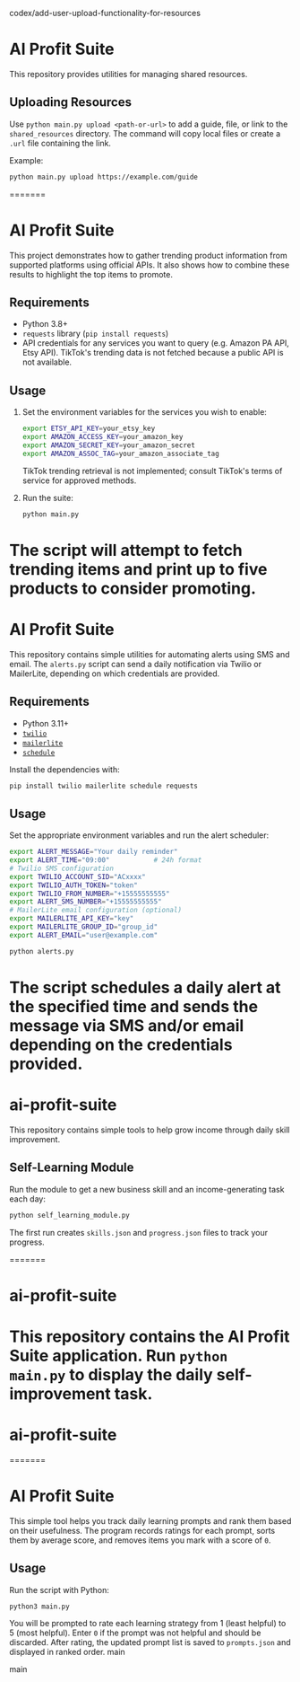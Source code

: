 codex/add-user-upload-functionality-for-resources
# AI Profit Suite

This repository provides utilities for managing shared resources.

## Uploading Resources

Use `python main.py upload <path-or-url>` to add a guide, file, or link to the
`shared_resources` directory. The command will copy local files or create a
`.url` file containing the link.

Example:

```bash
python main.py upload https://example.com/guide
```
=======

# AI Profit Suite

This project demonstrates how to gather trending product information from
supported platforms using official APIs. It also shows how to combine these
results to highlight the top items to promote.

## Requirements

- Python 3.8+
- `requests` library (`pip install requests`)
- API credentials for any services you want to query (e.g. Amazon PA API,
  Etsy API). TikTok's trending data is not fetched because a public API is not
  available.

## Usage

1. Set the environment variables for the services you wish to enable:

   ```bash
   export ETSY_API_KEY=your_etsy_key
   export AMAZON_ACCESS_KEY=your_amazon_key
   export AMAZON_SECRET_KEY=your_amazon_secret
   export AMAZON_ASSOC_TAG=your_amazon_associate_tag
   ```

   TikTok trending retrieval is not implemented; consult TikTok's terms of
   service for approved methods.

2. Run the suite:

   ```bash
   python main.py
   ```

The script will attempt to fetch trending items and print up to five products to
consider promoting.
=======

# AI Profit Suite

This repository contains simple utilities for automating alerts using SMS and email. The `alerts.py` script can send a daily notification via Twilio or MailerLite, depending on which credentials are provided.

## Requirements

- Python 3.11+
- [`twilio`](https://pypi.org/project/twilio/)
- [`mailerlite`](https://pypi.org/project/mailerlite/)
- [`schedule`](https://pypi.org/project/schedule/)

Install the dependencies with:

```bash
pip install twilio mailerlite schedule requests
```

## Usage

Set the appropriate environment variables and run the alert scheduler:

```bash
export ALERT_MESSAGE="Your daily reminder"
export ALERT_TIME="09:00"           # 24h format
# Twilio SMS configuration
export TWILIO_ACCOUNT_SID="ACxxxx"
export TWILIO_AUTH_TOKEN="token"
export TWILIO_FROM_NUMBER="+15555555555"
export ALERT_SMS_NUMBER="+15555555555"
# MailerLite email configuration (optional)
export MAILERLITE_API_KEY="key"
export MAILERLITE_GROUP_ID="group_id"
export ALERT_EMAIL="user@example.com"

python alerts.py
```

The script schedules a daily alert at the specified time and sends the message via SMS and/or email depending on the credentials provided.
=======

# ai-profit-suite

This repository contains simple tools to help grow income through daily skill improvement.

## Self-Learning Module

Run the module to get a new business skill and an income-generating task each day:

```bash
python self_learning_module.py
```

The first run creates `skills.json` and `progress.json` files to track your progress.

=======

# ai-profit-suite

This repository contains the AI Profit Suite application. Run `python main.py` to display the daily self-improvement task.
=======

# ai-profit-suite
=======
# AI Profit Suite

This simple tool helps you track daily learning prompts and rank them based on their usefulness. The program records ratings for each prompt, sorts them by average score, and removes items you mark with a score of `0`.

## Usage

Run the script with Python:

```bash
python3 main.py
```

You will be prompted to rate each learning strategy from 1 (least helpful) to 5 (most helpful). Enter `0` if the prompt was not helpful and should be discarded. After rating, the updated prompt list is saved to `prompts.json` and displayed in ranked order. main



main
